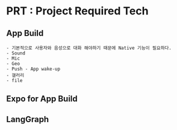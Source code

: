 # PRT : Project Required Tech

## App Build

    - 기본적으로 사용자와 음성으로 대화 해야하기 때문에 Native 기능이 필요하다.
    - Sound
    - Mic
    - Geo
    - Push - App wake-up
    - 갤러리
    - file

## Expo for App Build

## LangGraph

##


